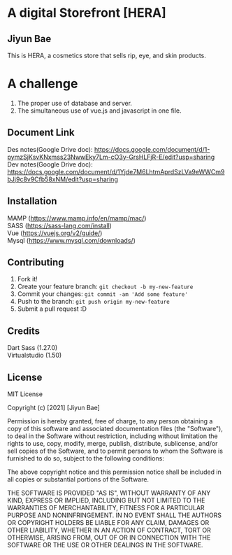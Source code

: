 # A digital Storefront [HERA]

## Jiyun Bae

This is HERA, a cosmetics store that sells rip, eye, and skin products.

A challenge
===============

1. The proper use of database and server.
2. The simultaneous use of vue.js and javascript in one file.

## Document Link

Des notes(Google Drive doc): https://docs.google.com/document/d/1-pymzSjKsvKNxmss23NwwEky7Lm-cO3y-GrsHLFjR-E/edit?usp=sharing <br>
Dev notes(Google Drive doc): https://docs.google.com/document/d/1Yjde7M6LhtmAprdSzLVa9eWWCm9bJj9c8v9Cfb58xNM/edit?usp=sharing

## Installation

MAMP (https://www.mamp.info/en/mamp/mac/) <br>
SASS (https://sass-lang.com/install) <br>
Vue (https://vuejs.org/v2/guide/) <br>
Mysql (https://www.mysql.com/downloads/)

## Contributing

1. Fork it!
2. Create your feature branch: `git checkout -b my-new-feature`
3. Commit your changes: `git commit -am 'Add some feature'`
4. Push to the branch: `git push origin my-new-feature`
5. Submit a pull request :D

## Credits

Dart Sass (1.27.0) <br>
Virtualstudio (1.50)

## License

MIT License

Copyright (c) [2021] [Jiyun Bae]

Permission is hereby granted, free of charge, to any person obtaining a copy
of this software and associated documentation files (the "Software"), to deal
in the Software without restriction, including without limitation the rights
to use, copy, modify, merge, publish, distribute, sublicense, and/or sell
copies of the Software, and to permit persons to whom the Software is
furnished to do so, subject to the following conditions:

The above copyright notice and this permission notice shall be included in all
copies or substantial portions of the Software.

THE SOFTWARE IS PROVIDED "AS IS", WITHOUT WARRANTY OF ANY KIND, EXPRESS OR
IMPLIED, INCLUDING BUT NOT LIMITED TO THE WARRANTIES OF MERCHANTABILITY,
FITNESS FOR A PARTICULAR PURPOSE AND NONINFRINGEMENT. IN NO EVENT SHALL THE
AUTHORS OR COPYRIGHT HOLDERS BE LIABLE FOR ANY CLAIM, DAMAGES OR OTHER
LIABILITY, WHETHER IN AN ACTION OF CONTRACT, TORT OR OTHERWISE, ARISING FROM,
OUT OF OR IN CONNECTION WITH THE SOFTWARE OR THE USE OR OTHER DEALINGS IN THE
SOFTWARE.
